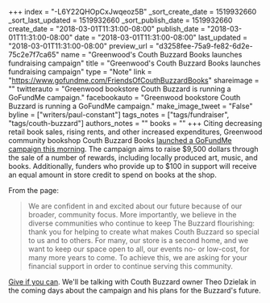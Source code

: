 +++
index = "-L6Y22QHOpCxJwqeoz5B"
_sort_create_date = 1519932660
_sort_last_updated = 1519932660
_sort_publish_date = 1519932660
create_date = "2018-03-01T11:31:00-08:00"
publish_date = "2018-03-01T11:31:00-08:00"
date = "2018-03-01T11:31:00-08:00"
last_updated = "2018-03-01T11:31:00-08:00"
preview_url = "d3258fee-75a9-fe82-6d2e-75c2e7f7ca65"
name = "Greenwood's Couth Buzzard Books launches fundraising campaign"
title = "Greenwood's Couth Buzzard Books launches fundraising campaign"
type = "Note"
link = "https://www.gofundme.com/FriendsOfCouthBuzzardBooks"
shareimage = ""
twitterauto = "Greenwood bookstore Couth Buzzard is running a GoFundMe campaign."
facebookauto = "Greenwood bookstore Couth Buzzard is running a GoFundMe campaign."
make_image_tweet = "False"
byline = ["writers/paul-constant"]
tags_notes = ["tags/fundraiser", "tags/couth-buzzard"]
authors_notes = ""
books = ""
+++
Citing decreasing retail book sales, rising rents, and other increased expenditures, Greenwood community bookshop Couth Buzzard Books [launched a GoFundMe campaign this morning](https://www.gofundme.com/FriendsOfCouthBuzzardBooks). The campaign aims to raise $9,500 dollars through the sale of a number of rewards, including locally produced art, music, and books. Additionally, funders who provide up to $100 in support will receive an equal amount in store credit to spend on books at the shop. 

From the page:

<blockquote>We are confident in and excited about our future because of our broader, community focus. More importantly, we believe in the diverse communities who continue to keep The Buzzard flourishing: thank you for helping to create what makes Couth Buzzard so special to us and to others. For many, our store is a second home, and we want to keep our space open to all, our events no- or low-cost, for many more years to come. To achieve this, we are asking for your financial support in order to continue serving this community.</blockquote>

[Give if you can](https://www.gofundme.com/FriendsOfCouthBuzzardBooks). We'll be talking with Couth Buzzard owner Theo Dzielak in the coming days about the campaign and his plans for the Buzzard's future.